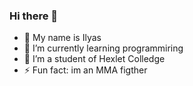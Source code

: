 ### Hi there 👋

- 🔭 My name is Ilyas
- 🌱 I’m currently learning programmiring
- 🌱 I’m a student of Hexlet Colledge
- ⚡ Fun fact: im an MMA figther 

